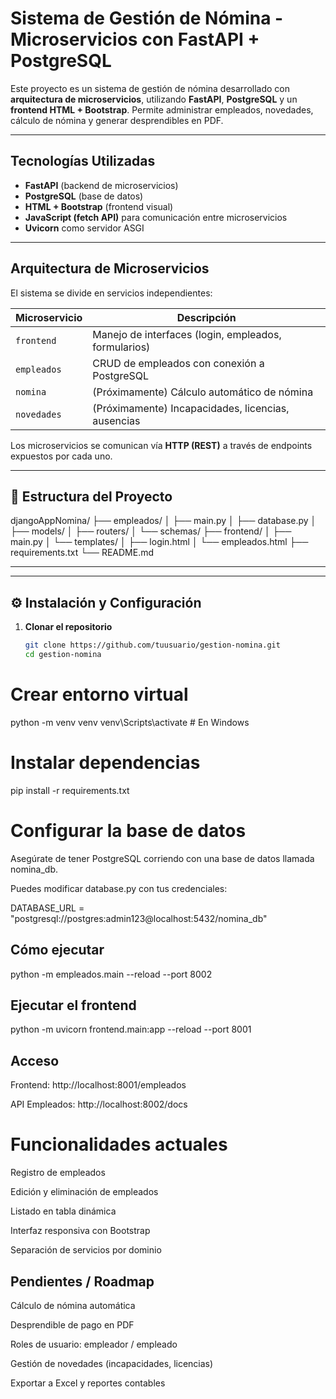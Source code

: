 #  Sistema de Gestión de Nómina - Microservicios con FastAPI + PostgreSQL

Este proyecto es un sistema de gestión de nómina desarrollado con **arquitectura de microservicios**, utilizando **FastAPI**, **PostgreSQL** y un **frontend HTML + Bootstrap**. Permite administrar empleados, novedades, cálculo de nómina y generar desprendibles en PDF.

---

##  Tecnologías Utilizadas

- **FastAPI** (backend de microservicios)
- **PostgreSQL** (base de datos)
- **HTML + Bootstrap** (frontend visual)
- **JavaScript (fetch API)** para comunicación entre microservicios
- **Uvicorn** como servidor ASGI

---

##  Arquitectura de Microservicios

El sistema se divide en servicios independientes:

| Microservicio    | Descripción |
|------------------|-------------|
| `frontend`       | Manejo de interfaces (login, empleados, formularios) |
| `empleados`      | CRUD de empleados con conexión a PostgreSQL |
| `nomina`         | (Próximamente) Cálculo automático de nómina |
| `novedades`      | (Próximamente) Incapacidades, licencias, ausencias |

Los microservicios se comunican vía **HTTP (REST)** a través de endpoints expuestos por cada uno.

---

## 📁 Estructura del Proyecto

djangoAppNomina/
├── empleados/
│ ├── main.py
│ ├── database.py
│ ├── models/
│ ├── routers/
│ └── schemas/
├── frontend/
│ ├── main.py
│ └── templates/
│ ├── login.html
│ └── empleados.html
├── requirements.txt
└── README.md


---


---


## ⚙️ Instalación y Configuración

1. **Clonar el repositorio**
   ```bash
   git clone https://github.com/tuusuario/gestion-nomina.git
   cd gestion-nomina

 # Crear entorno virtual

 python -m venv venv
venv\Scripts\activate     # En Windows

# Instalar dependencias

pip install -r requirements.txt

# Configurar la base de datos

Asegúrate de tener PostgreSQL corriendo con una base de datos llamada nomina_db.

Puedes modificar database.py con tus credenciales:

DATABASE_URL = "postgresql://postgres:admin123@localhost:5432/nomina_db"

##  Cómo ejecutar

python -m empleados.main --reload --port 8002

## Ejecutar el frontend

python -m uvicorn frontend.main:app --reload --port 8001

##  Acceso

Frontend: http://localhost:8001/empleados

API Empleados: http://localhost:8002/docs

# Funcionalidades actuales

Registro de empleados

Edición y eliminación de empleados

Listado en tabla dinámica

Interfaz responsiva con Bootstrap

Separación de servicios por dominio

##  Pendientes / Roadmap
Cálculo de nómina automática

Desprendible de pago en PDF

Roles de usuario: empleador / empleado

Gestión de novedades (incapacidades, licencias)

Exportar a Excel y reportes contables








